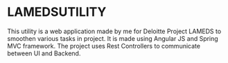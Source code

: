 # LAMEDSUTILITY
This utility is a web application made by me for Deloitte Project LAMEDS to smoothen various tasks in project. It is made using Angular JS and Spring MVC framework. The project uses Rest Controllers to communicate between UI and Backend.
